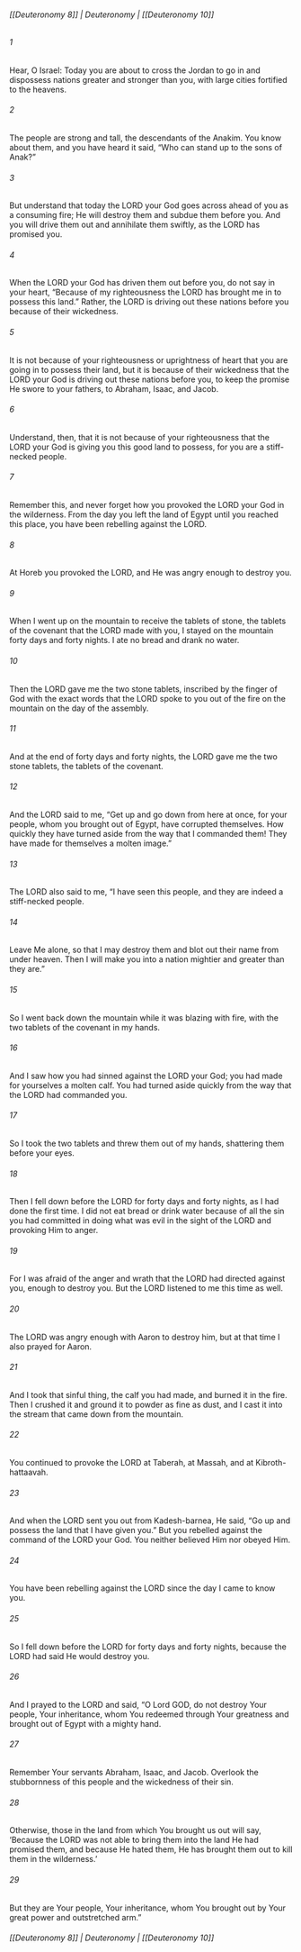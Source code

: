 ###### [[Deuteronomy 8]] | Deuteronomy | [[Deuteronomy 10]]

###### 1
Hear, O Israel: Today you are about to cross the Jordan to go in and dispossess nations greater and stronger than you, with large cities fortified to the heavens.
###### 2
The people are strong and tall, the descendants of the Anakim. You know about them, and you have heard it said, “Who can stand up to the sons of Anak?”
###### 3
But understand that today the LORD your God goes across ahead of you as a consuming fire; He will destroy them and subdue them before you. And you will drive them out and annihilate them swiftly, as the LORD has promised you.
###### 4
When the LORD your God has driven them out before you, do not say in your heart, “Because of my righteousness the LORD has brought me in to possess this land.” Rather, the LORD is driving out these nations before you because of their wickedness.
###### 5
It is not because of your righteousness or uprightness of heart that you are going in to possess their land, but it is because of their wickedness that the LORD your God is driving out these nations before you, to keep the promise He swore to your fathers, to Abraham, Isaac, and Jacob.
###### 6
Understand, then, that it is not because of your righteousness that the LORD your God is giving you this good land to possess, for you are a stiff-necked people.
###### 7
Remember this, and never forget how you provoked the LORD your God in the wilderness. From the day you left the land of Egypt until you reached this place, you have been rebelling against the LORD.
###### 8
At Horeb you provoked the LORD, and He was angry enough to destroy you.
###### 9
When I went up on the mountain to receive the tablets of stone, the tablets of the covenant that the LORD made with you, I stayed on the mountain forty days and forty nights. I ate no bread and drank no water.
###### 10
Then the LORD gave me the two stone tablets, inscribed by the finger of God with the exact words that the LORD spoke to you out of the fire on the mountain on the day of the assembly.
###### 11
And at the end of forty days and forty nights, the LORD gave me the two stone tablets, the tablets of the covenant.
###### 12
And the LORD said to me, “Get up and go down from here at once, for your people, whom you brought out of Egypt, have corrupted themselves. How quickly they have turned aside from the way that I commanded them! They have made for themselves a molten image.”
###### 13
The LORD also said to me, “I have seen this people, and they are indeed a stiff-necked people.
###### 14
Leave Me alone, so that I may destroy them and blot out their name from under heaven. Then I will make you into a nation mightier and greater than they are.”
###### 15
So I went back down the mountain while it was blazing with fire, with the two tablets of the covenant in my hands.
###### 16
And I saw how you had sinned against the LORD your God; you had made for yourselves a molten calf. You had turned aside quickly from the way that the LORD had commanded you.
###### 17
So I took the two tablets and threw them out of my hands, shattering them before your eyes.
###### 18
Then I fell down before the LORD for forty days and forty nights, as I had done the first time. I did not eat bread or drink water because of all the sin you had committed in doing what was evil in the sight of the LORD and provoking Him to anger.
###### 19
For I was afraid of the anger and wrath that the LORD had directed against you, enough to destroy you. But the LORD listened to me this time as well.
###### 20
The LORD was angry enough with Aaron to destroy him, but at that time I also prayed for Aaron.
###### 21
And I took that sinful thing, the calf you had made, and burned it in the fire. Then I crushed it and ground it to powder as fine as dust, and I cast it into the stream that came down from the mountain.
###### 22
You continued to provoke the LORD at Taberah, at Massah, and at Kibroth-hattaavah.
###### 23
And when the LORD sent you out from Kadesh-barnea, He said, “Go up and possess the land that I have given you.” But you rebelled against the command of the LORD your God. You neither believed Him nor obeyed Him.
###### 24
You have been rebelling against the LORD since the day I came to know you.
###### 25
So I fell down before the LORD for forty days and forty nights, because the LORD had said He would destroy you.
###### 26
And I prayed to the LORD and said, “O Lord GOD, do not destroy Your people, Your inheritance, whom You redeemed through Your greatness and brought out of Egypt with a mighty hand.
###### 27
Remember Your servants Abraham, Isaac, and Jacob. Overlook the stubbornness of this people and the wickedness of their sin.
###### 28
Otherwise, those in the land from which You brought us out will say, ‘Because the LORD was not able to bring them into the land He had promised them, and because He hated them, He has brought them out to kill them in the wilderness.’
###### 29
But they are Your people, Your inheritance, whom You brought out by Your great power and outstretched arm.”

###### [[Deuteronomy 8]] | Deuteronomy | [[Deuteronomy 10]]
